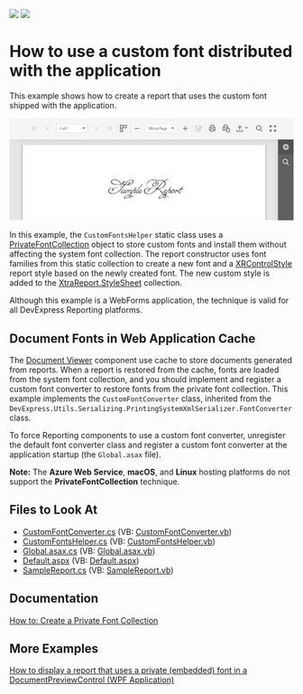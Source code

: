 <!-- default badges list -->
[![](https://img.shields.io/badge/Open_in_DevExpress_Support_Center-FF7200?style=flat-square&logo=DevExpress&logoColor=white)](https://supportcenter.devexpress.com/ticket/details/E5198)
[![](https://img.shields.io/badge/📖_How_to_use_DevExpress_Examples-e9f6fc?style=flat-square)](https://docs.devexpress.com/GeneralInformation/403183)
<!-- default badges end -->

# How to use a custom font distributed with the application

This example shows how to create a report that uses the custom font shipped with the application.

![Report with Custom Fonts](./Images/report-with-custom-fonts.png)

In this example, the `CustomFontsHelper` static class uses a [PrivateFontCollection](https://docs.microsoft.com/en-us/dotnet/api/system.drawing.text.privatefontcollection) object to store custom fonts and install them without affecting the system font collection. The report constructor uses font families from this static collection to create a new font and a [XRControlStyle](https://docs.devexpress.com/XtraReports/DevExpress.XtraReports.UI.XRControlStyle) report style based on the newly created font. The new custom style is added to the [XtraReport.StyleSheet](https://docs.devexpress.com/XtraReports/DevExpress.XtraReports.UI.XtraReport.StyleSheet) collection.

Although this example is a WebForms application, the technique is valid for all DevExpress Reporting platforms.

## Document Fonts in Web Application Cache

The [Document Viewer](https://docs.devexpress.com/XtraReports/17738/create-end-user-reporting-applications/web-reporting/asp-net-webforms-reporting/document-viewer) component use cache to store documents generated from reports. When a report is restored from the cache, fonts are loaded from the system font collection, and you should implement and register a custom font converter to restore fonts from the private font collection. This example implements the `CustomFontConverter` class, inherited from the `DevExpress.Utils.Serializing.PrintingSystemXmlSerializer.FontConverter` class. 
 
To force Reporting components to use a custom font converter, unregister the default font converter class and register a custom font converter at the application startup (the `Global.asax` file).

**Note:** The **Azure Web Service**, **macOS**, and **Linux** hosting platforms do not support the **PrivateFontCollection** technique.

## Files to Look At  

- [CustomFontConverter.cs](CS/E5198/CustomFontConverter.cs) (VB: [CustomFontConverter.vb](VB/E5198/CustomFontConverter.vb))  
- [CustomFontsHelper.cs](CS/E5198/CustomFontsHelper.cs) (VB: [CustomFontsHelper.vb](VB/E5198/CustomFontsHelper.vb)) 
- [Global.asax.cs](CS/E5198/Global.asax.cs) (VB: [Global.asax.vb](VB/E5198/Global.asax.vb)) 
- [Default.aspx](CS/E5198/Default.aspx) (VB: [Default.aspx](VB/E5198/Default.aspx))  
- [SampleReport.cs](CS/E5198/SampleReport.cs) (VB: [SampleReport.vb](VB/E5198/SampleReport.vb))  
  
## Documentation
[How to: Create a Private Font Collection](https://docs.microsoft.com/en-us/dotnet/desktop/winforms/advanced/how-to-create-a-private-font-collection)

## More Examples
[How to display a report that uses a private (embedded) font in a DocumentPreviewControl (WPF Application)](https://supportcenter.devexpress.com/ticket/details/e5083/how-to-display-a-report-that-uses-a-private-embedded-font-in-a-documentpreviewcontrol)
